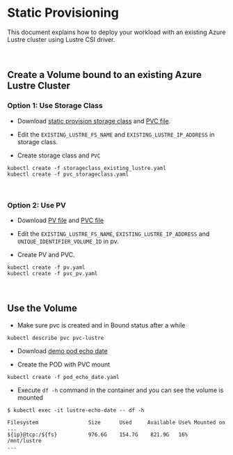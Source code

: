# Static Provisioning

This document explains how to deploy your workload with an existing Azure Lustre cluster using Lustre CSI driver.

&nbsp;

## Create a Volume bound to an existing Azure Lustre Cluster

### Option 1: Use Storage Class

* Download
[static provision storage class](./examples/storageclass_existing_lustre.yaml)
and [PVC file](./examples/pvc_storageclass.yaml).

* Edit the `EXISTING_LUSTRE_FS_NAME` and `EXISTING_LUSTRE_IP_ADDRESS` in
storage class.

* Create storage class and `PVC`

```shell
kubectl create -f storageclass_existing_lustre.yaml
kubectl create -f pvc_storageclass.yaml
```

&nbsp;

### Option 2: Use PV

* Download [PV file](./examples/pv.yaml) and
[PVC file](./examples/pvc_pv.yaml)

* Edit the `EXISTING_LUSTRE_FS_NAME`, `EXISTING_LUSTRE_IP_ADDRESS` and
`UNIQUE_IDENTIFIER_VOLUME_ID` in pv.

* Create PV and PVC.

```shell
kubectl create -f pv.yaml
kubectl create -f pvc_pv.yaml
```

&nbsp;

## Use the Volume

* Make sure pvc is created and in Bound status after a while

```shell
kubectl describe pvc pvc-lustre
```

* Download [demo pod echo date](./examples/pod_echo_date.yaml)

* Create the POD with PVC mount

```shell
kubectl create -f pod_echo_date.yaml
```

* Execute `df -h` command in the container and you can see the volume is
mounted

```shell
$ kubectl exec -it lustre-echo-date -- df -h

Filesystem                Size      Used     Available Use% Mounted on
...
${ip}@tcp:/${fs}          976.6G    154.7G    821.9G   16%  /mnt/lustre
...
```
